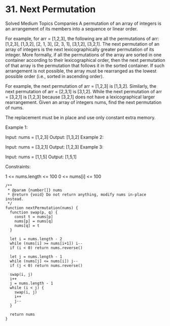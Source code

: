 # 31. Next Permutation

Solved
Medium
Topics
Companies
A permutation of an array of integers is an arrangement of its members into a sequence or linear order.

For example, for arr = [1,2,3], the following are all the permutations of arr: [1,2,3], [1,3,2], [2, 1, 3], [2, 3, 1], [3,1,2], [3,2,1].
The next permutation of an array of integers is the next lexicographically greater permutation of its integer. More formally, if all the permutations of the array are sorted in one container according to their lexicographical order, then the next permutation of that array is the permutation that follows it in the sorted container. If such arrangement is not possible, the array must be rearranged as the lowest possible order (i.e., sorted in ascending order).

For example, the next permutation of arr = [1,2,3] is [1,3,2].
Similarly, the next permutation of arr = [2,3,1] is [3,1,2].
While the next permutation of arr = [3,2,1] is [1,2,3] because [3,2,1] does not have a lexicographical larger rearrangement.
Given an array of integers nums, find the next permutation of nums.

The replacement must be in place and use only constant extra memory.

Example 1:

Input: nums = [1,2,3]
Output: [1,3,2]
Example 2:

Input: nums = [3,2,1]
Output: [1,2,3]
Example 3:

Input: nums = [1,1,5]
Output: [1,5,1]

Constraints:

1 <= nums.length <= 100
0 <= nums[i] <= 100

```
/**
 * @param {number[]} nums
 * @return {void} Do not return anything, modify nums in-place instead.
 */
function nextPermutation(nums) {
  function swap(p, q) {
    const t = nums[p]
    nums[p] = nums[q]
    nums[q] = t
  }

  let i = nums.length - 2
  while (nums[i] >= nums[i+1]) i--
  if (i < 0) return nums.reverse()

  let j = nums.length - 1
  while (nums[j] <= nums[i]) j--
  if (j < 0) return nums.reverse()

  swap(i, j)
  i++
  j = nums.length - 1
  while (i < j) {
    swap(i, j)
    i++
    j--
  }

  return nums
}
```
